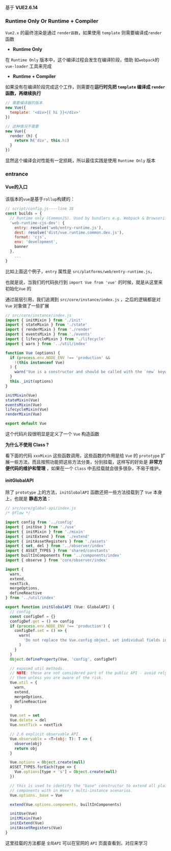 基于 **VUE2.6.14**

### Runtime Only Or Runtime + Compiler

`Vue2.x` 的最终渲染是通过 `render函数`，如果使用 `template` 则需要编译成`render`函数

- **Runtime Only**

在 `Runtime Only` 版本中，这个编译过程会发生在编译阶段，借助 如`webpack`的 `vue-loader` 工具来完成

- **Runtime + Compiler**

如果没有在编译阶段完成这个工作，则需要在**运行时先把 `template` 编译成 `render`函数，再继续执行**

```javascript
// 需要编译器的版本
new Vue({
  template: '<div>{{ hi }}</div>'
})

// 这种情况不需要
new Vue({
  render (h) {
    return h('div', this.hi)
  }
})
```

显然这个编译会对性能有一定损耗，所以最佳实践是使用 `Runtime Only` 版本



### entrance

#### Vue的入口

该版本的`vue`是基于`rollup`构建的：

```javascript
// script/config.js----line 38
const builds = {
  // Runtime only (CommonJS). Used by bundlers e.g. Webpack & Browserify
  'web-runtime-cjs-dev': {
    entry: resolve('web/entry-runtime.js'),
    dest: resolve('dist/vue.runtime.common.dev.js'),
    format: 'cjs',
    env: 'development',
    banner
  },
    ...
}
```

比如上面这个例子，`entry` 属性是 `src/platforms/web/entry-runtime.js`，

也就是说，当我们的代码执行到 `import Vue from 'vue'` 的时候，就是从这里来初始化`Vue` 的

通过层层引用，我们追溯到 `src/core/instance/index.js` ，之后的逻辑都是对 `Vue` 对象做了一些扩展

```javascript
// src/core/instance/index.js
import { initMixin } from './init'
import { stateMixin } from './state'
import { renderMixin } from './render'
import { eventsMixin } from './events'
import { lifecycleMixin } from './lifecycle'
import { warn } from '../util/index'

function Vue (options) {
  if (process.env.NODE_ENV !== 'production' &&
    !(this instanceof Vue)
  ) {
    warn('Vue is a constructor and should be called with the `new` keyword')
  }
  this._init(options)
}

initMixin(Vue)
stateMixin(Vue)
eventsMixin(Vue)
lifecycleMixin(Vue)
renderMixin(Vue)

export default Vue
```

这个代码片段很明显是定义了一个 `Vue` 构造函数

**为什么不使用 Class ?**

看下面的代码 `xxxMixin` 这些函数调用，这些函数的作用是给 `Vue` 的 `prototype` 扩展一些方法，而且按照功能把这些方法分类，分别挂载，这样写的好处是 **非常方便代码的维护和管理** ，如果在一个 `Class` 中去挂载就会很多很杂，不易于维护。



#### initGlobalAPI

除了 `prototype` 上的方法，`initGlobalAPI` 函数还把一些方法挂载到了 `Vue` 本身上，也就是 **静态方法**：

```javascript
// src/core/global-api/index.js
/* @flow */

import config from '../config'
import { initUse } from './use'
import { initMixin } from './mixin'
import { initExtend } from './extend'
import { initAssetRegisters } from './assets'
import { set, del } from '../observer/index'
import { ASSET_TYPES } from 'shared/constants'
import builtInComponents from '../components/index'
import { observe } from 'core/observer/index'

import {
  warn,
  extend,
  nextTick,
  mergeOptions,
  defineReactive
} from '../util/index'

export function initGlobalAPI (Vue: GlobalAPI) {
  // config
  const configDef = {}
  configDef.get = () => config
  if (process.env.NODE_ENV !== 'production') {
    configDef.set = () => {
      warn(
        'Do not replace the Vue.config object, set individual fields instead.'
      )
    }
  }
  Object.defineProperty(Vue, 'config', configDef)

  // exposed util methods.
  // NOTE: these are not considered part of the public API - avoid relying on
  // them unless you are aware of the risk.
  Vue.util = {
    warn,
    extend,
    mergeOptions,
    defineReactive
  }

  Vue.set = set
  Vue.delete = del
  Vue.nextTick = nextTick

  // 2.6 explicit observable API
  Vue.observable = <T>(obj: T): T => {
    observe(obj)
    return obj
  }

  Vue.options = Object.create(null)
  ASSET_TYPES.forEach(type => {
    Vue.options[type + 's'] = Object.create(null)
  })

  // this is used to identify the "base" constructor to extend all plain-object
  // components with in Weex's multi-instance scenarios.
  Vue.options._base = Vue

  extend(Vue.options.components, builtInComponents)

  initUse(Vue)
  initMixin(Vue)
  initExtend(Vue)
  initAssetRegisters(Vue)
}
```

这里挂载的方法都是 `全局API` 可以在官网的 `API` 页面查看到，对应来学习

